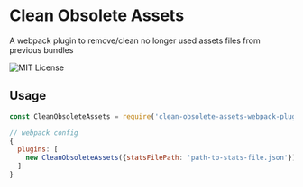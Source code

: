 # Clean Obsolete Assets
A webpack plugin to remove/clean no longer used assets files from previous bundles

![MIT License](https://camo.githubusercontent.com/d59450139b6d354f15a2252a47b457bb2cc43828/68747470733a2f2f696d672e736869656c64732e696f2f6e706d2f6c2f7365727665726c6573732e737667)


## Usage
```js
const CleanObsoleteAssets = require('clean-obsolete-assets-webpack-plugin');

// webpack config
{
  plugins: [
    new CleanObsoleteAssets({statsFilePath: 'path-to-stats-file.json'})
  ]
}
```